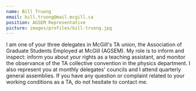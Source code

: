 ```yaml
---
name: Bill Truong
email: bill.truong@mail.mcgill.ca
position: AGSEM Representative
picture: images/profiles/bill-truong.jpg
---
```


I am one of your three delegates in McGill's TA union, the Association of Graduate Students Employed at McGill (AGSEM). My role is to inform and inspect: inform you about your rights as a teaching assistant, and monitor the observance of the TA collective convention in the physics department. I also represent you at monthly delegates' councils and I attend quarterly general assemblies. If you have any question or complaint related to your working conditions as a TA, do not hesitate to contact me. 
